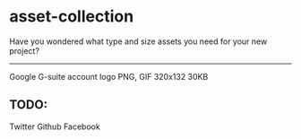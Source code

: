 # asset-collection


Have you wondered what type and size assets you need for your new project?

---

Google G-suite account logo
PNG, GIF 320x132 30KB

## TODO:

Twitter
Github
Facebook

